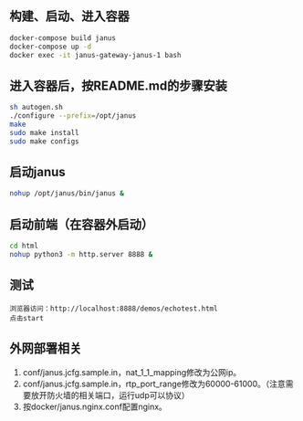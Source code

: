 ## 构建、启动、进入容器
```sh
docker-compose build janus 
docker-compose up -d 
docker exec -it janus-gateway-janus-1 bash
```

## 进入容器后，按README.md的步骤安装
```sh
sh autogen.sh
./configure --prefix=/opt/janus
make
sudo make install
sudo make configs
```

## 启动janus
```sh
nohup /opt/janus/bin/janus &
```

## 启动前端（在容器外启动）
```sh
cd html
nohup python3 -m http.server 8888 &
```

## 测试
```
浏览器访问：http://localhost:8888/demos/echotest.html
点击start
```

## 外网部署相关
1. conf/janus.jcfg.sample.in，nat_1_1_mapping修改为公网ip。
2. conf/janus.jcfg.sample.in，rtp_port_range修改为60000-61000。（注意需要放开防火墙的相关端口，运行udp可以协议）
3. 按docker/janus.nginx.conf配置nginx。